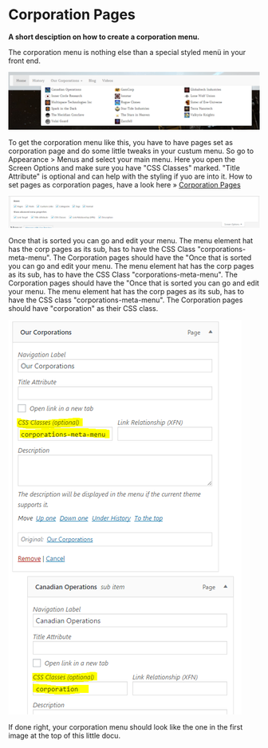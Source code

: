 # Corporation Pages

**A short desciption on how to create a corporation menu.**

The corporation menu is nothing else than a special styled menü in your front end.

![](images/corporation-menu-frontend.png)

To get the corporation menu like this, you have to have pages set as corporation page and do some little tweaks in your custum menu. So go to Appearance > Menus and select your main menu. Here you open the Screen Options and make sure you have "CSS Classes" marked. "Title Attribute" is optional and can help with the styling if yuo are into it.
How to set pages as corporation pages, have a look here » [Corporation Pages](https://github.com/ppfeufer/eve-online-wordpress-theme/blob/master/documentation/corporation-pages.md)

![](images/screen-options-menus.png)

Once that is sorted you can go and edit your menu. The menu element hat has the corp pages as its sub, has to have the CSS Class "corporations-meta-menu". The Corporation pages should have the "Once that is sorted you can go and edit your menu. The menu element hat has the corp pages as its sub, has to have the CSS Class "corporations-meta-menu". The Corporation pages should have the "Once that is sorted you can go and edit your menu. The menu element hat has the corp pages as its sub, has to have the CSS class "corporations-meta-menu". The Corporation pages should have "corporation" as their CSS class.

![](images/corporation-menu-backend.png)

If done right, your corporation menu should look like the one in the first image at the top of this little docu.
